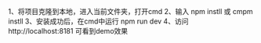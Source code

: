 1、将项目克隆到本地，进入当前文件夹，打开cmd
2、输入 npm instll 或 cmpm instll 
3、安装成功后，在cmd中运行 npm run dev
4、访问 http://localhost:8181 可看到demo效果